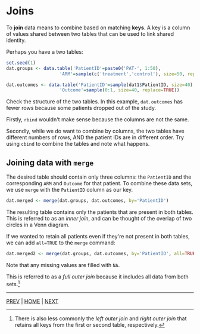 # Joins

To **join** data means to combine based on matching **keys**. A key is a column of values shared between two tables that can be used to link shared identity.

Perhaps you have a two tables:

```R
set.seed(1)
dat.groups <- data.table('PatientID'=paste0('PAT-', 1:50),
                    'ARM'=sample(c('treatment','control'), size=50, replace=TRUE))

dat.outcomes <- data.table('PatientID'=sample(dat1$PatientID, size=40),
                    'Outcome'=sample(0:1, size=40, replace=TRUE))
```

Check the structure of the two tables. In this example, `dat.outcomes` has fewer rows because some patients dropped out of the study.

Firstly, `rbind` wouldn't make sense because the columns are not the same. 

Secondly, while we do want to combine by columns, the two tables have different numbers of rows, AND the patient IDs are in different order. Try using `cbind` to combine the tables and note what happens.

## Joining data with `merge`

The desired table should contain only three columns: the `PatientID` and the corresponding `ARM` and `Outcome` for that patient. To combine these data sets, we
use `merge` with the `PatientID` column as our key.

```R
dat.merged <- merge(dat.groups, dat.outcomes, by='PatientID')
```

The resulting table contains only the patients that are present in both tables.
This is referred to as an *inner join*, and can be thought of the overlap of two
circles in a Venn diagram.

If we wanted to retain all patients even if they're not present in both tables, we
can add `all=TRUE` to the `merge` command:

```R
dat.merged2 <- merge(dat.groups, dat.outcomes, by='PatientID', all=TRUE)
```

Note that any missing values are filled with `NA`.

This is referred to as a *full outer join* because it includes all data from both sets.[^1]

---

[PREV](A.md) | [HOME](/README.md) | [NEXT](/06_transforming_long_and_wide/README.md)


[^1]: There is also less commonly the *left outer join* and *right outer join* that retains all keys from the first or second table, respectively.